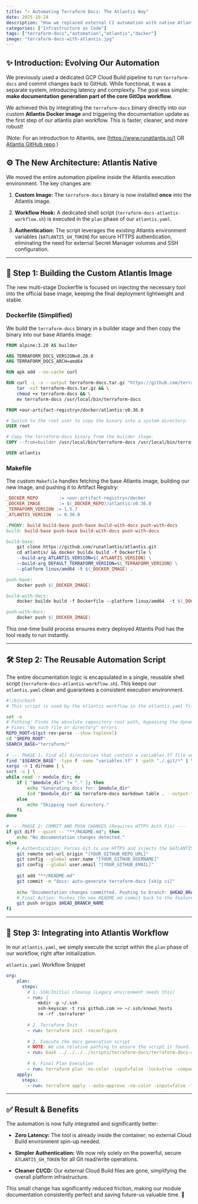 ```yaml
---
title: "⚡️ Automating Terraform Docs: The Atlantis Way"
date: 2025-10-24
description: "How we replaced external CI automation with native Atlantis workflows for faster, more robust documentation generation using custom Docker images"
categories: ["Infrastructure as Code"]
tags: ["terraform-docs","automation","atlantis","docker"]
image: "terraform-docs-with-atlantis.jpg"
---
```


## ✨ Introduction: Evolving Our Automation

We previously used a dedicated GCP Cloud Build pipeline to run `terraform-docs` and commit changes back to GitHub. While functional, it was a separate system, introducing latency and complexity. The goal was simple: **make documentation generation part of the core GitOps workflow.**

We achieved this by integrating the `terraform-docs` binary directly into our custom **Atlantis Docker image** and triggering the documentation update as the first step of our atlantis plan workflow. This is faster, cleaner, and more robust!

(Note: For an introduction to Atlantis, see [https://www.runatlantis.io/] OR [Atlantis GitHub repo](https://github.com/runatlantis/atlantis).)

## ⚙️ The New Architecture: Atlantis Native

We moved the entire automation pipeline inside the Atlantis execution environment. The key changes are:

1. **Custom Image:** The `terraform-docs` binary is now installed **once** into the Atlantis image.

2. **Workflow Hook:** A dedicated shell script (`terraform-docs-atlantis-workflow.sh`) is executed in the `plan` phase of our `atlantis.yaml`.

3. **Authentication:** The script leverages the existing Atlantis environment variables (`$ATLANTIS_GH_TOKEN`) for secure HTTPS authentication, eliminating the need for external Secret Manager volumes and SSH configuration.

---

## 🐳 Step 1: Building the Custom Atlantis Image

The new multi-stage Dockerfile is focused on injecting the necessary tool into the official base image, keeping the final deployment lightweight and stable.

### Dockerfile (Simplified)

We build the `terraform-docs` binary in a builder stage and then copy the binary into our base Atlantis image:

```Dockerfile
FROM alpine:3.20 AS builder

ARG TERRAFORM_DOCS_VERSION=0.20.0
ARG TERRAFORM_DOCS_ARCH=amd64

RUN apk add --no-cache curl

RUN curl -L -s --output terraform-docs.tar.gz "https://github.com/terraform-docs/terraform-docs/releases/download/v${TERRAFORM_DOCS_VERSION}/terraform-docs-v${TERRAFORM_DOCS_VERSION}-linux-${TERRAFORM_DOCS_ARCH}.tar.gz" && \
    tar -xzf terraform-docs.tar.gz && \
    chmod +x terraform-docs && \
    mv terraform-docs /usr/local/bin/terraform-docs

FROM <our-artifact-registry>/docker/atlantis:v0.36.0

# Switch to the root user to copy the binary into a system directory.
USER root

# Copy the terraform-docs binary from the builder stage.
COPY --from=builder /usr/local/bin/terraform-docs /usr/local/bin/terraform-docs

USER atlantis
```

### Makefile

The custom `Makefile` handles fetching the base Atlantis image, building our new image, and pushing it to Artifact Registry:

```Makefile
_DOCKER_REPO        := <our-artifact-registry>/docker
_DOCKER_IMAGE       := $(_DOCKER_REPO)/atlantis:v0.36.0
_TERRAFORM_VERSION := 1.5.7
_ATLANTIS_VERSION  := 0.36.0

.PHONY: build build-base push-base build-with-docs push-with-docs
build: build-base push-base build-with-docs push-with-docs

build-base:
    git clone https://github.com/runatlantis/atlantis.git
    cd atlantis/ && docker buildx build -f Dockerfile \
    --build-arg ATLANTIS_VERSION=${_ATLANTIS_VERSION} \
    --build-arg DEFAULT_TERRAFORM_VERSION=${_TERRAFORM_VERSION} \
    --platform linux/amd64 -t $(_DOCKER_IMAGE) .

push-base:
    docker push $(_DOCKER_IMAGE)

build-with-docs:
    docker buildx build -f Dockerfile --platform linux/amd64  -t $(_DOCKER_IMAGE) .

push-with-docs:
    docker push $(_DOCKER_IMAGE)
```

This one-time build process ensures every deployed Atlantis Pod has the tool ready to run instantly.

---

## 🛠️ Step 2: The Reusable Automation Script

The entire documentation logic is encapsulated in a single, reusable shell script (`terraform-docs-atlantis-workflow.sh`). This keeps our `atlantis.yaml` clean and guarantees a consistent execution environment.

```bash
#!/bin/bash
# This script is used by the atlantis workflow in the atlantis.yaml file

set -e
# Pathing: Finds the absolute repository root path, bypassing the dynamic PR number in the Atlantis workspace path.
# Fixes "No such file or directory" errors.
REPO_ROOT=$(git rev-parse --show-toplevel)
cd "$REPO_ROOT"
SEARCH_BASE="terraform/"
    
# --- PHASE 1: Find all directories that contain a variables.tf file under the base path
find "$SEARCH_BASE" -type f -name "variables.tf" ! -path "./.git/*" | \
xargs -n 1 dirname | \
sort -u | \
while read -r module_dir; do
    if [ "$module_dir" != "." ]; then
        echo "Generating docs for: $module_dir"
        (cd "$module_dir" && terraform-docs markdown table . --output-file README.md)
    else
        echo "Skipping root directory."
    fi
done

# --- PHASE 2: COMMIT AND PUSH CHANGES (Requires HTTPS Auth Fix) ---
if git diff --quiet -- "**/README.md"; then
    echo "No documentation changes detected."
else
    # Authentication: Forces Git to use HTTPS and injects the $ATLANTIS_GH_TOKEN directly into the URL.
    git remote set-url origin "[YOUR_GITHUB_REPO_URL]"
    git config --global user.name "[YOUR_GITHUB_USERNAME]"
    git config --global user.email "[YOUR_GITHUB_EMAIL]"
      
    git add "**/README.md"
    git commit -m "docs: auto-generate terraform-docs [skip ci]"
      
    echo "Documentation changes committed. Pushing to branch: $HEAD_BRANCH_NAME"
    # Final Action: Pushes the new README.md commit back to the feature branch.
    git push origin $HEAD_BRANCH_NAME
fi
```

---

## 🚀 Step 3: Integrating into Atlantis Workflow

In our `atlantis.yaml`, we simply execute the script within the `plan` phase of our workflow, right after initialization.

`atlantis.yaml` Workflow Snippet

```yaml
org:
    plan:
      steps:
        # 1. SSH/Initial cleanup (Legacy environment needs this)
        - run: |
            mkdir -p ~/.ssh
            ssh-keyscan -t rsa github.com >> ~/.ssh/known_hosts
            rm -rf .terraform*
            
        # 2. Terraform Init
        - run: terraform init -reconfigure
        
        # 3. Execute the docs generation script
        # NOTE: We use relative pathing to ensure the script is found.
        - run: bash ../../../../scripts/terraform-docs/terraform-docs-atlantis-workflow.sh
        
        # 4. Final Plan Execution
        - run: terraform plan -no-color -input=false -lock=true -compact-warnings
    apply:
      steps:
        - run: terraform apply --auto-approve -no-color -input=false -lock=true -compact-warnings
```

---

## ✅ Result & Benefits

The automation is now fully integrated and significantly better:

- **Zero Latency:** The tool is already inside the container; no external Cloud Build environment spin-up needed.

- **Simpler Authentication:** We now rely solely on the powerful, secure `ATLANTIS_GH_TOKEN` for all Git read/write operations.

- **Cleaner CI/CD:** Our external Cloud Build files are gone, simplifying the overall platform infrastructure.

This small change has significantly reduced friction, making our module documentation consistently perfect and saving future-us valuable time. 🧘